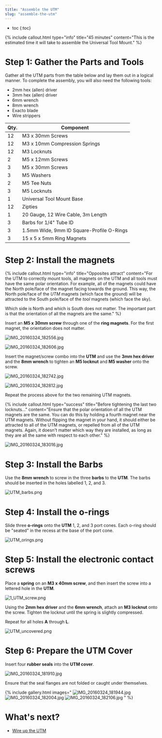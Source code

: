 ```yaml
---
title: "Assemble the UTM"
slug: "assemble-the-utm"
---
```


* toc
{:toc}


{%
include callout.html
type="info"
title="45 minutes"
content="This is the estimated time it will take to assemble the Universal Tool Mount."
%}

# Step 1: Gather the Parts and Tools
Gather all the UTM parts from the table below and lay them out in a logical manner. To complete the assembly, you will also need the following tools:

* 2mm hex (allen) driver
* 3mm hex (allen) driver
* 6mm wrench
* 8mm wrench
* Exacto blade
* Wire strippers

|Qty.                          |Component                     |
|------------------------------|------------------------------|
|12                            |M3 x 30mm Screws
|12                            |M3 x 10mm Compression Springs
|12                            |M3 Locknuts
|2                             |M5 x 12mm Screws
|3                             |M5 x 30mm Screws
|3                             |M5 Washers
|2                             |M5 Tee Nuts
|3                             |M5 Locknuts
|1                             |Universal Tool Mount Base
|12                            |Zipties
|1                             |20 Gauge, 12 Wire Cable, 3m Length
|3                             |Barbs for 1/4" Tube ID
|3                             |1.5mm Wide, 9mm ID Square-Profile O-Rings
|3                             |15 x 5 x 5mm Ring Magnets

# Step 2: Install the magnets

{%
include callout.html
type="info"
title="Opposites attract"
content="For the UTM to correctly mount tools, all magnets on the UTM and all tools must have the same polar orientation. For example, all of the magnets could have the North pole/face of the magnet facing towards the ground. This way, the North pole/face of the *UTM* magnets (which face the ground) will be attracted to the South pole/face of the *tool* magnets (which face the sky).

Which side is North and which is South does not matter. The important part is that the orientation of all the magnets are the same."
%}

Insert an **M5 x 30mm screw** through one of the **ring magnets**. For the first magnet, the orientation does not matter.

![IMG_20160324_182556.jpg](_images/IMG_20160324_182556.jpg)



![IMG_20160324_182606.jpg](_images/IMG_20160324_182606.jpg)

Insert the magnet/screw combo into the **UTM** and  use the **3mm hex driver** and the **8mm wrench** to tighten an **M5 locknut** and **M5 washer** onto the screw.

![IMG_20160324_182742.jpg](_images/IMG_20160324_182742.jpg)



![IMG_20160324_182812.jpg](_images/IMG_20160324_182812.jpg)

Repeat the process above for the two remaining UTM magnets.

{%
include callout.html
type="success"
title="Before tightening the last two locknuts..."
content="Ensure that the polar orientation of all the UTM magnets are the same. You can do this by holding a fourth magnet near the UTM magnets. Without flipping the magnet in your hand, it should either be attracted to all of the UTM magnets, or repelled from all of the UTM magnets. Again, it doesn't matter which way they are installed, as long as they are all the same with respect to each other."
%}



![IMG_20160324_183016.jpg](_images/IMG_20160324_183016.jpg)

# Step 3: Install the Barbs
Use the **8mm wrench** to screw in the three **barbs** to the **UTM**. The barbs should be inserted in the holes labelled 1, 2, and 3.

![UTM_barbs.png](_images/UTM_barbs.png)

# Step 4: Install the o-rings
Slide three **o-rings** onto the **UTM** 1, 2, and 3 port cones. Each o-ring should be "seated" in the recess at the base of the port cone.

![UTM_orings.png](_images/UTM_orings.png)

# Step 5: Install the electronic contact screws
Place a **spring** on an **M3 x 40mm screw**, and then insert the screw into a lettered hole in the **UTM**.

![1_UTM_screw.png](_images/1_UTM_screw.png)

Using the **2mm hex driver** and the **6mm wrench**, attach an **M3 locknut** onto the screw. Tighten the locknut until the spring is slightly compressed.

Repeat for all holes **A** through **L**.

![UTM_uncovered.png](_images/UTM_uncovered.png)

# Step 6: Prepare the UTM Cover
Insert four **rubber seals** into the **UTM cover**.

![IMG_20160324_181910.jpg](_images/IMG_20160324_181910.jpg)

 Ensure that the seal flanges are not folded or caught under themselves.

{% include gallery.html images="
![IMG_20160324_181944.jpg](_images/IMG_20160324_181944.jpg)
![IMG_20160324_182004.jpg](_images/IMG_20160324_182004.jpg)
![IMG_20160324_182106.jpg](_images/IMG_20160324_182106.jpg)
" %}

# What's next?

 * [Wire up the UTM](wire-up-the-utm.md)

